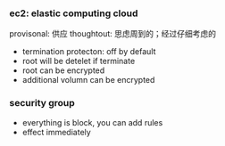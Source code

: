 ### ec2: elastic computing cloud

provisonal: 供应
thoughtout: 思虑周到的；经过仔细考虑的


- termination protecton: off by default
- root will be detelet if terminate
- root can be encrypted 
- additional volumn can be encrypted


### security group
- everything is block, you can add rules
- effect immediately
